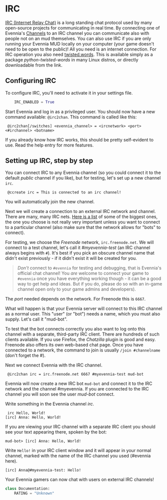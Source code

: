 # IRC


[IRC (Internet Relay Chat)](http://en.wikipedia.org/wiki/Internet_Relay_Chat) is a long standing chat protocol used by many open-source projects for communicating in real time. By connecting one of Evennia's [Channels](../../evennia_core/system/channels/channels.md) to an IRC channel you can communicate also with people not on an mud themselves. You can also use IRC if you are only running your Evennia MUD locally on your computer (your game doesn't need to be open to the public)! All you need is an internet connection. For IRC operation you also need [twisted.words](http://twistedmatrix.com/trac/wiki/TwistedWords). This is available simply as a package *python-twisted-words* in many Linux distros, or directly downloadable from the link.

## Configuring IRC

To configure IRC, you'll need to activate it in your settings file. 

```python
    IRC_ENABLED = True
```

Start Evennia and log in as a privileged user. You should now have a new command available: `@irc2chan`. This command is called like this:

     @irc2chan[/switches] <evennia_channel> = <ircnetwork> <port> <#irchannel> <botname>

If you already know how IRC works, this should be pretty self-evident to use. Read the help entry for more features.

## Setting up IRC, step by step

You can connect IRC to any Evennia channel (so you could connect it to the default *public* channel if you like), but for testing, let's set up a new channel `irc`.

     @ccreate irc = This is connected to an irc channel!

You will automatically join the new channel.

Next we will create a connection to an external IRC network and channel. There are many, many IRC nets. [Here is a list](http://www.irchelp.org/irchelp/networks/popular.html) of some of the biggest ones, the one you choose is not really very important unless you want to connect to a particular channel (also make sure that the network allows for "bots" to connect).

For testing, we choose the *Freenode* network, `irc.freenode.net`. We will connect to a test channel, let's call it *#myevennia-test* (an IRC channel always begins with `#`). It's best if you pick an obscure channel name that didn't exist previously - if it didn't exist it will be created for you. 

> *Don't* connect to `#evennia` for testing and debugging, that is Evennia's official chat channel! You *are* welcome to connect your game to `#evennia` once you have everything working though - it can be a good way to get help and ideas. But if you do, please do so with an in-game channel open only to your game admins and developers).

The *port* needed depends on the network. For Freenode this is `6667`.

What will happen is that your Evennia server will connect to this IRC channel as a normal user. This "user" (or "bot") needs a name, which you must also supply. Let's call it "mud-bot".

To test that the bot connects correctly you also want to log onto this channel with a separate, third-party IRC client. There are hundreds of such clients available. If you use Firefox, the *Chatzilla* plugin is good and easy. Freenode also offers its own web-based chat page.  Once you have connected to a network, the command to join is usually `/join #channelname` (don't forget the #).

Next we connect Evennia with the IRC channel.

     @irc2chan irc = irc.freenode.net 6667 #myevennia-test mud-bot

Evennia will now create a new IRC bot `mud-bot` and connect it to the IRC network and the channel #myevennia. If you are connected to the IRC channel you will soon see the user *mud-bot* connect.

Write something in the Evennia channel *irc*.

     irc Hello, World!
    [irc] Anna: Hello, World!

If you are viewing your IRC channel with a separate IRC client you should see your text appearing there, spoken by the bot:

    mud-bot> [irc] Anna: Hello, World!

Write `Hello!` in your IRC client window and it will appear in your normal channel, marked with the name of the IRC channel you used (#evennia here).

    [irc] Anna@#myevennia-test: Hello!

Your Evennia gamers can now chat with users on external IRC channels!

```python
class Documentation:
    RATING = "Unknown"
```